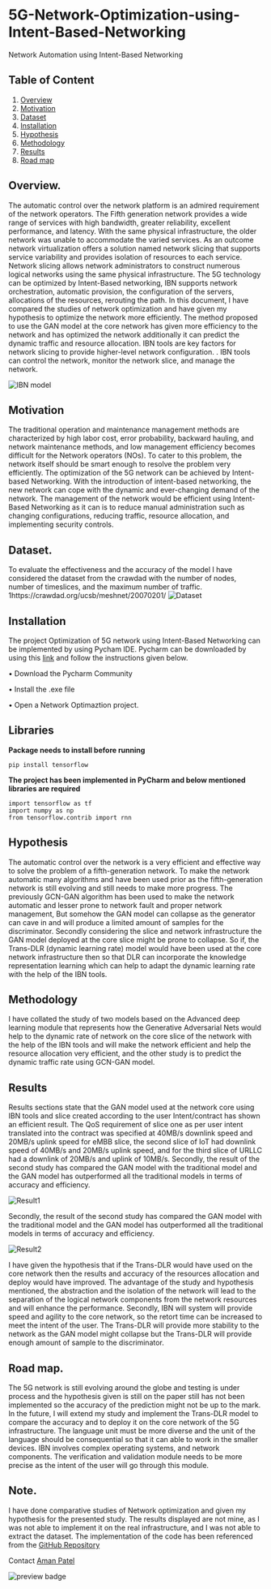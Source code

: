# 5G-Network-Optimization-using-Intent-Based-Networking
Network Automation using Intent-Based Networking

## Table of Content
1. [Overview](#Overview)
2. [Motivation](#Motivation) 
3. [Dataset](#Dataset)
4. [Installation](#Installation)
5. [Hypothesis](#hypothesis) 
6. [Methodology](#Methodology)
6. [Results](#Results)
7. [Road map](#Road-map)


## Overview.
The automatic control over the network platform is an admired requirement of the network operators. The Fifth generation network provides a wide range of services with high bandwidth, greater reliability, excellent performance, and latency. With the same physical infrastructure, the older network was unable to accommodate the varied services. As an outcome network virtualization offers a solution named network slicing that supports service variability and provides isolation of resources to each service. Network slicing allows network administrators to construct numerous logical networks using the same physical infrastructure. The 5G technology can be optimized by Intent-Based networking, IBN supports network orchestration, automatic provision, the configuration of the servers, allocations of the resources, rerouting the path. In this document, I have compared the studies of network optimization and have given my hypothesis to optimize the network more efficiently. The method proposed to use the GAN model at the core network has given more efficiency to the network and has optimized the network additionally it can predict the dynamic traffic and resource allocation. IBN tools are key factors for network slicing to provide higher-level network configuration. . IBN tools can control the network, monitor the network slice, and manage the network.


 ![IBN model](ibn.jpeg)


## Motivation
The traditional operation and maintenance management methods are characterized by high labor cost, error probability, backward hauling, and network maintenance methods, and low management efficiency becomes difficult for the Network operators (NOs). To cater to this problem, the network itself should be smart enough to resolve the problem very efficiently. The optimization of the 5G network can be achieved by Intent-based Networking. With the introduction of intent-based networking, the new network can cope with the dynamic and ever-changing demand of the network. The management of the network would be efficient using Intent-Based Networking as it can is to reduce manual administration such as changing configurations, reducing traffic, resource allocation, and implementing security controls.

## Dataset.
To evaluate the effectiveness and the accuracy of the model I have considered the dataset from the crawdad with the number of nodes, number of timeslices, and the maximum number of traffic. 1https://crawdad.org/ucsb/meshnet/20070201/
![Dataset](dataset.png)

## Installation 
The project Optimization of 5G network using Intent-Based Networking can be implemented by using Pycham IDE. Pycharm can be downloaded by using this [link](https://www.jetbrains.com/help/pycharm/installation-guide.html) and follow the instructions given below.
 
 • Download the Pycharm Community
 
 • Install the .exe file  

 • Open a Network Optimaztion project. 

 



## Libraries

**Package needs to install before running**

```
pip install tensorflow

```
**The project has been implemented in PyCharm and below mentioned libraries are required**
```
import tensorflow as tf
import numpy as np
from tensorflow.contrib import rnn

```

## Hypothesis
The automatic control over the network is a very efficient and effective way to solve the problem of a fifth-generation network. To make the network automatic many algorithms and have been used prior as the fifth-generation network is still evolving and still needs to make more progress. The previously GCN-GAN algorithm has been used to make the network automatic and lesser prone to network fault and proper network management, But somehow the GAN model can collapse as the generator can cave in and will produce a limited amount of samples for the discriminator. Secondly considering the slice and network infrastructure the GAN model deployed at the core slice might be prone to collapse.  So if, the Trans-DLR (dynamic learning rate) model would have been used at the core network infrastructure then so that DLR can incorporate the knowledge representation learning which can help to adapt the dynamic learning rate with the help of the IBN tools.

## Methodology
I have collated the study of two models based on the Advanced deep learning module that represents how the Generative Adversarial Nets would help to the dynamic rate of network on the core slice of the network with the help of the IBN tools and will make the network efficient and help the resource allocation very efficient, and the other study is to predict the dynamic traffic rate using GCN-GAN model. 





## Results
Results sections state that the GAN model used at the network core using IBN tools and slice created according to the user Intent/contract has shown an efficient result. The QoS requirement of slice one as per user intent translated into the contract was specified at 40MB/s downlink speed and 20MB/s uplink speed for eMBB slice, the second slice of IoT had downlink speed of 40MB/s and 20MB/s uplink speed, and for the third slice of URLLC had a downlink of 20MB/s and uplink of 10MB/s. Secondly, the result of the second study has compared the GAN model with the traditional model and the GAN model has outperformed all the traditional models in terms of accuracy and efficiency. 



![Result1](result1.png)

Secondly, the result of the second study has compared the GAN model with the traditional model and the GAN model has outperformed all the traditional models in terms of accuracy and efficiency. 


![Result2](iperfg.jpeg)

 I have given the hypothesis that if the Trans-DLR would have used on the core network then the results and accuracy of the resources allocation and deploy would have improved. The advantage of the study and hypothesis mentioned, the abstraction and the isolation of the network will lead to the separation of the logical network components from the network resources and will enhance the performance. Secondly, IBN will system will provide speed and agility to the core network, so the retort time can be increased to meet the intent of the user. The Trans-DLR will provide more stability to the network as the GAN model might collapse but the Trans-DLR will provide enough amount of sample to the discriminator. 


## Road map.
The 5G network is still evolving around the globe and testing is under process and the hypothesis given is still on the paper still has not been implemented so the accuracy of the prediction might not be up to the mark. In the future, I will extend my study and implement the Trans-DLR model to compare the accuracy and to deploy it on the core network of the 5G infrastructure. The language unit must be more diverse and the unit of the language should be consequential so that it can able to work in the smaller devices. IBN involves complex operating systems, and network components. The verification and validation module needs to be more precise as the intent of the user will go through this module. 

## Note.

I have done comparative studies of Network optimization and given my hypothesis for the presented study. The results displayed are not mine, as I was not able to implement it on the real infrastructure, and I was not able to extract the dataset. The implementation of the code has been referenced from the [GitHub Repository](https://github.com/yanghaoxie/GCN-GAN-for-Weighted-Dynamic-Networks)

Contact [Aman Patel](mailto:apatel85@lakeheadu.ca?subject=[GitHub]%20Source%20Han%20Sans)

![preview badge](https://img.shields.io/twitter/follow/patelaman3?style=social)